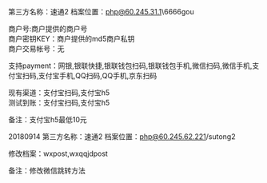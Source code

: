 第三方名称：速通2
档案位置：php@60.245.31.1\6666gou  
 
商户号:商户提供的商户号  
商户密钥KEY：商户提供的md5商户私钥  
商户交易帐号：无  
 
支持payment：网银,银联快捷,银联钱包扫码,银联钱包手机,微信扫码,微信手机,支付宝扫码,支付宝手机,QQ扫码,QQ手机,京东扫码
 
现有渠道：支付宝扫码,支付宝h5  
测试到账：支付宝扫码,支付宝h5  
 
备注：支付宝h5最低10元  


20180914
第三方名称：速通2
档案位置：php@60.245.62.221/sutong2 

修改档案：wxpost,wxqqjdpost

备注：修改微信跳转方法
